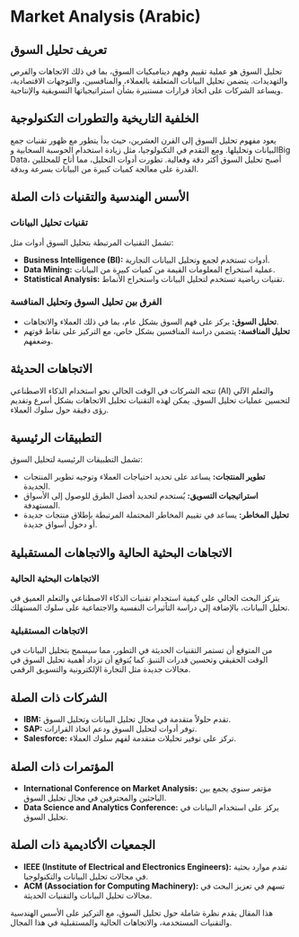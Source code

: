 # Market Analysis (Arabic)

## تعريف تحليل السوق

تحليل السوق هو عملية تقييم وفهم ديناميكيات السوق، بما في ذلك الاتجاهات والفرص والتهديدات. يتضمن تحليل البيانات المتعلقة بالعملاء، والمنافسين، والتوجهات الاقتصادية، ويساعد الشركات على اتخاذ قرارات مستنيرة بشأن استراتيجياتها التسويقية والإنتاجية.

## الخلفية التاريخية والتطورات التكنولوجية

يعود مفهوم تحليل السوق إلى القرن العشرين، حيث بدأ يتطور مع ظهور تقنيات جمع البيانات وتحليلها. ومع التقدم في التكنولوجيا، مثل زيادة استخدام الحوسبة السحابية وBig Data، أصبح تحليل السوق أكثر دقة وفعالية. تطورت أدوات التحليل، مما أتاح للمحللين القدرة على معالجة كميات كبيرة من البيانات بسرعة وبدقة.

## الأسس الهندسية والتقنيات ذات الصلة

### تقنيات تحليل البيانات

تشمل التقنيات المرتبطة بتحليل السوق أدوات مثل:

- **Business Intelligence (BI):** أدوات تستخدم لجمع وتحليل البيانات التجارية.
- **Data Mining:** عملية استخراج المعلومات القيمة من كميات كبيرة من البيانات.
- **Statistical Analysis:** تقنيات رياضية تستخدم لتحليل البيانات واستخراج الأنماط.

### الفرق بين تحليل السوق وتحليل المنافسة

- **تحليل السوق:** يركز على فهم السوق بشكل عام، بما في ذلك العملاء والاتجاهات.
- **تحليل المنافسة:** يتضمن دراسة المنافسين بشكل خاص، مع التركيز على نقاط قوتهم وضعفهم.

## الاتجاهات الحديثة

تتجه الشركات في الوقت الحالي نحو استخدام الذكاء الاصطناعي (AI) والتعلم الآلي لتحسين عمليات تحليل السوق. يمكن لهذه التقنيات تحليل الاتجاهات بشكل أسرع وتقديم رؤى دقيقة حول سلوك العملاء.

## التطبيقات الرئيسية

تشمل التطبيقات الرئيسية لتحليل السوق:

- **تطوير المنتجات:** يساعد على تحديد احتياجات العملاء وتوجيه تطوير المنتجات الجديدة.
- **استراتيجيات التسويق:** يُستخدم لتحديد أفضل الطرق للوصول إلى الأسواق المستهدفة.
- **تحليل المخاطر:** يساعد في تقييم المخاطر المحتملة المرتبطة بإطلاق منتجات جديدة أو دخول أسواق جديدة.

## الاتجاهات البحثية الحالية والاتجاهات المستقبلية

### الاتجاهات البحثية الحالية

يتركز البحث الحالي على كيفية استخدام تقنيات الذكاء الاصطناعي والتعلم العميق في تحليل البيانات، بالإضافة إلى دراسة التأثيرات النفسية والاجتماعية على سلوك المستهلك.

### الاتجاهات المستقبلية

من المتوقع أن تستمر التقنيات الحديثة في التطور، مما سيسمح بتحليل البيانات في الوقت الحقيقي وتحسين قدرات التنبؤ. كما يُتوقع أن تزداد أهمية تحليل السوق في مجالات جديدة مثل التجارة الإلكترونية والتسويق الرقمي.

## الشركات ذات الصلة

- **IBM:** تقدم حلولاً متقدمة في مجال تحليل البيانات وتحليل السوق.
- **SAP:** توفر أدوات لتحليل السوق ودعم اتخاذ القرارات.
- **Salesforce:** تركز على توفير تحليلات متقدمة لفهم سلوك العملاء.

## المؤتمرات ذات الصلة

- **International Conference on Market Analysis:** مؤتمر سنوي يجمع بين الباحثين والمحترفين في مجال تحليل السوق.
- **Data Science and Analytics Conference:** يركز على استخدام البيانات في تحليل السوق.

## الجمعيات الأكاديمية ذات الصلة

- **IEEE (Institute of Electrical and Electronics Engineers):** تقدم موارد بحثية في مجالات تحليل البيانات والتكنولوجيا.
- **ACM (Association for Computing Machinery):** تسهم في تعزيز البحث في مجالات تحليل البيانات والتقنيات الحديثة.

هذا المقال يقدم نظرة شاملة حول تحليل السوق، مع التركيز على الأسس الهندسية والتقنيات المستخدمة، والاتجاهات الحالية والمستقبلية في هذا المجال.